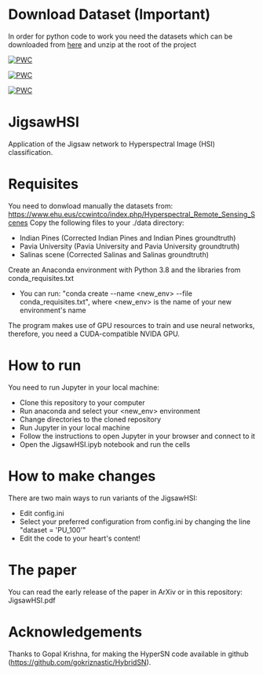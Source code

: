 # Download Dataset (Important)

In order for python code to work you need the datasets which can be downloaded from [here](https://ungprod.sharepoint.com/:u:/s/NSFResearchProjectAModularMultilayerFrameworkforReal-Time355/ERG9Cw0WY6pCrfWkGKj2WlEBaEbHVeBD2HTCwKsmpWhSZw?e=faSn8T) and unzip at the root of the project

[![PWC](https://img.shields.io/endpoint.svg?url=https://paperswithcode.com/badge/jigsawhsi-a-network-for-hyperspectral-image/hyperspectral-image-classification-on-pavia)](https://paperswithcode.com/sota/hyperspectral-image-classification-on-pavia?p=jigsawhsi-a-network-for-hyperspectral-image)

[![PWC](https://img.shields.io/endpoint.svg?url=https://paperswithcode.com/badge/jigsawhsi-a-network-for-hyperspectral-image/hyperspectral-image-classification-on-salinas-1)](https://paperswithcode.com/sota/hyperspectral-image-classification-on-salinas-1?p=jigsawhsi-a-network-for-hyperspectral-image)

[![PWC](https://img.shields.io/endpoint.svg?url=https://paperswithcode.com/badge/jigsawhsi-a-network-for-hyperspectral-image/hyperspectral-image-classification-on-indian)](https://paperswithcode.com/sota/hyperspectral-image-classification-on-indian?p=jigsawhsi-a-network-for-hyperspectral-image)

# JigsawHSI

Application of the Jigsaw network to Hyperspectral Image (HSI) classification.

# Requisites

You need to donwload manually the datasets from: https://www.ehu.eus/ccwintco/index.php/Hyperspectral_Remote_Sensing_Scenes
Copy the following files to your ./data directory:

- Indian Pines (Corrected Indian Pines and Indian Pines groundtruth)
- Pavia University (Pavia University and Pavia University groundtruth)
- Salinas scene (Corrected Salinas and Salinas groundtruth)

Create an Anaconda environment with Python 3.8 and the libraries from conda_requisites.txt

- You can run: "conda create --name <new_env> --file conda_requisites.txt", where <new_env> is the name of your new environment's name

The program makes use of GPU resources to train and use neural networks, therefore, you need a CUDA-compatible NVIDA GPU.

# How to run

You need to run Jupyter in your local machine:

- Clone this repository to your computer
- Run anaconda and select your <new_env> environment
- Change directories to the cloned repository
- Run Jupyter in your local machine
- Follow the instructions to open Jupyter in your browser and connect to it
- Open the JigsawHSI.ipyb notebook and run the cells

# How to make changes

There are two main ways to run variants of the JigsawHSI:

- Edit config.ini
- Select your preferred configuration from config.ini by changing the line "dataset = 'PU_100'"
- Edit the code to your heart's content!

# The paper

You can read the early release of the paper in ArXiv or in this repository: JigsawHSI.pdf

# Acknowledgements

Thanks to Gopal Krishna, for making the HyperSN code available in github (https://github.com/gokriznastic/HybridSN).
